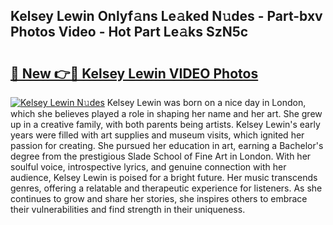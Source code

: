 ## Kelsey Lewin Onlyf𝚊ns Le𝚊ked N𝚞des - Part-bxv Photos Video - Hot Part Le𝚊ks SzN5c

# <h2><a href="http://ac42486.deff.icu/?id=Kelsey+Lewin">🔗 New 👉🔴 Kelsey Lewin VIDEO Photos</a></h2>

[![Kelsey Lewin N𝚞des](https://i.imgur.com/rIISA9y.gif)](http://ac42486.deff.icu/?id=Kelsey+Lewin)
Kelsey Lewin was born on a nice day in London, which she believes played a role in shaping her name and her art. She grew up in a creative family, with both parents being artists. Kelsey Lewin's early years were filled with art supplies and museum visits, which ignited her passion for creating. She pursued her education in art, earning a Bachelor's degree from the prestigious Slade School of Fine Art in London. With her soulful voice, introspective lyrics, and genuine connection with her audience, Kelsey Lewin is poised for a bright future. Her music transcends genres, offering a relatable and therapeutic experience for listeners. As she continues to grow and share her stories, she inspires others to embrace their vulnerabilities and find strength in their uniqueness.
